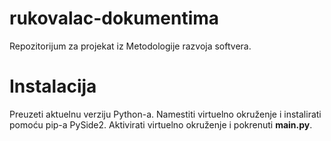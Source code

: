 # rukovalac-dokumentima
Repozitorijum za projekat iz Metodologije razvoja softvera.

# Instalacija
Preuzeti aktuelnu verziju Python-a. Namestiti virtuelno okruženje i instalirati pomoću pip-a PySide2.
Aktivirati virtuelno okruženje i pokrenuti **main.py**.
